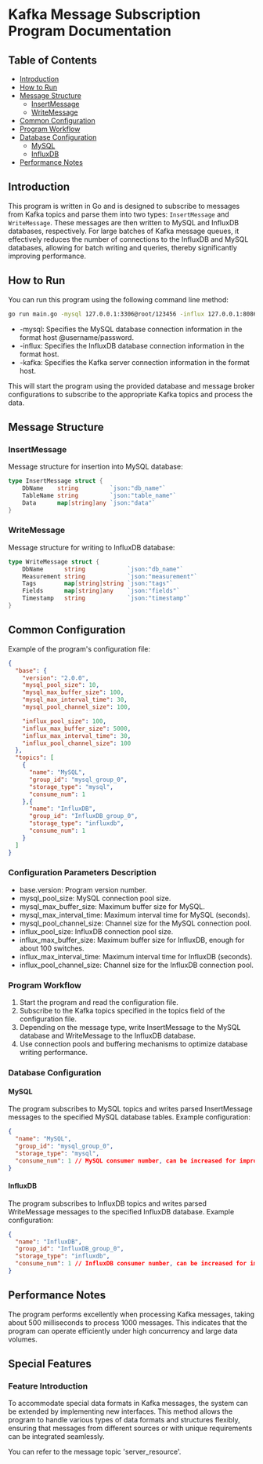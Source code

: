 # Kafka Message Subscription Program Documentation

## Table of Contents
- [Introduction](#introduction)
- [How to Run](#how-to-run)
- [Message Structure](#message-structure)
  - [InsertMessage](#insertmessage)
  - [WriteMessage](#writemessage)
- [Common Configuration](#common-configuration)
- [Program Workflow](#program-workflow)
- [Database Configuration](#database-configuration)
  - [MySQL](#mysql)
  - [InfluxDB](#influxdb)
- [Performance Notes](#performance-notes)

## Introduction
This program is written in Go and is designed to subscribe to messages from Kafka topics and parse them into two types: `InsertMessage` and `WriteMessage`. These messages are then written to MySQL and InfluxDB databases, respectively. For large batches of Kafka message queues, it effectively reduces the number of connections to the InfluxDB and MySQL databases, allowing for batch writing and queries, thereby significantly improving performance.

## How to Run
You can run this program using the following command line method:
```bash
go run main.go -mysql 127.0.0.1:3306@root/123456 -influx 127.0.0.1:8086 -kafka 127.0.0.1:9092
```
- -mysql: Specifies the MySQL database connection information in the format host
@username/password.
- -influx: Specifies the InfluxDB database connection information in the format host.
- -kafka: Specifies the Kafka server connection information in the format host.

This will start the program using the provided database and message broker configurations to subscribe to the appropriate Kafka topics and process the data.

## Message Structure
### InsertMessage
Message structure for insertion into MySQL database:

```go
type InsertMessage struct {
    DbName    string         `json:"db_name"`
    TableName string         `json:"table_name"`
    Data      map[string]any `json:"data"`
}
```

### WriteMessage
Message structure for writing to InfluxDB database:
```go
type WriteMessage struct {
    DbName      string            `json:"db_name"`
    Measurement string            `json:"measurement"`
    Tags        map[string]string `json:"tags"`
    Fields      map[string]any    `json:"fields"`
    Timestamp   string            `json:"timestamp"`
}
```

## Common Configuration
Example of the program's configuration file:
```json
{
  "base": {
    "version": "2.0.0",
    "mysql_pool_size": 10,
    "mysql_max_buffer_size": 100,
    "mysql_max_interval_time": 30,
    "mysql_pool_channel_size": 100,

    "influx_pool_size": 100,
    "influx_max_buffer_size": 5000,
    "influx_max_interval_time": 30,
    "influx_pool_channel_size": 100
  },
  "topics": [
    {
      "name": "MySQL",
      "group_id": "mysql_group_0",
      "storage_type": "mysql",
      "consume_num": 1
    },{
      "name": "InfluxDB",
      "group_id": "InfluxDB_group_0",
      "storage_type": "influxdb",
      "consume_num": 1
    }
  ]
}
```

### Configuration Parameters Description
- base.version: Program version number. 
- mysql_pool_size: MySQL connection pool size. 
- mysql_max_buffer_size: Maximum buffer size for MySQL. 
- mysql_max_interval_time: Maximum interval time for MySQL (seconds). 
- mysql_pool_channel_size: Channel size for the MySQL connection pool. 
- influx_pool_size: InfluxDB connection pool size. 
- influx_max_buffer_size: Maximum buffer size for InfluxDB, enough for about 100 switches. 
- influx_max_interval_time: Maximum interval time for InfluxDB (seconds). 
- influx_pool_channel_size: Channel size for the InfluxDB connection pool.

### Program Workflow
1. Start the program and read the configuration file.
2. Subscribe to the Kafka topics specified in the topics field of the configuration file.
3. Depending on the message type, write InsertMessage to the MySQL database and WriteMessage to the InfluxDB database.
4. Use connection pools and buffering mechanisms to optimize database writing performance.

### Database Configuration
#### MySQL
The program subscribes to MySQL topics and writes parsed InsertMessage messages to the specified MySQL database tables. Example configuration:
```json
{
  "name": "MySQL",
  "group_id": "mysql_group_0",
  "storage_type": "mysql",
  "consume_num": 1 // MySQL consumer number, can be increased for improved efficiency if the number of node_agents increases
}
```
#### InfluxDB
The program subscribes to InfluxDB topics and writes parsed WriteMessage messages to the specified InfluxDB database. Example configuration:
```json
{
  "name": "InfluxDB",
  "group_id": "InfluxDB_group_0",
  "storage_type": "influxdb",
  "consume_num": 1 // InfluxDB consumer number, can be increased for improved efficiency if the number of node_agents increases
}
```

## Performance Notes
The program performs excellently when processing Kafka messages, taking about 500 milliseconds to process 1000 messages. This indicates that the program can operate efficiently under high concurrency and large data volumes.

## Special Features

### Feature Introduction

To accommodate special data formats in Kafka messages, the system can be extended by implementing new interfaces. This method allows the program to handle various types of data formats and structures flexibly, ensuring that messages from different sources or with unique requirements can be integrated seamlessly.

You can refer to the message topic 'server_resource'.